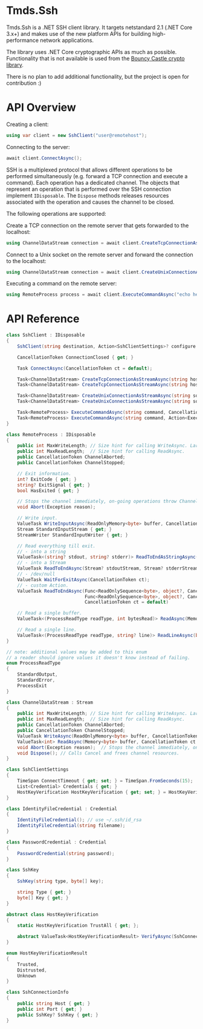 # Tmds.Ssh

Tmds.Ssh is a .NET SSH client library. It targets netstandard 2.1 (.NET Core 3.x+) and makes use of the new platform APIs for building high-performance network applications.

The library uses .NET Core cryptographic APIs as much as possible. Functionality that is not available is used from the [Bouncy Castle crypto library](https://github.com/bcgit/bc-csharp).

There is no plan to add additional functionality, but the project is open for contribution :)

# API Overview

Creating a client:
```cs
using var client = new SshClient("user@remotehost");
```

Connecting to the server:
```cs
await client.ConnectAsync();
```

SSH is a multiplexed protocol that allows different operations to be performed simultaneously (e.g. forward a TCP connection and execute a command).
Each operation has a dedicated channel.
The objects that represent an operation that is performed over the SSH connection implement `IDisposable`. The `Dispose` methods releases resources associated with the operation and causes the channel to be closed.

The following operations are supported:

Create a TCP connection on the remote server that gets forwarded to the localhost:
```cs
using ChannelDataStream connection = await client.CreateTcpConnectionAsStreamAsync("www.redhat.com", 80);
```

Connect to a Unix socket on the remote server and forward the connection to the localhost:
```cs
using ChannelDataStream connection = await client.CreateUnixConnectionAsStreamAsync("/tmp/myapp.sock");
```

Executing a command on the remote server:
```cs
using RemoteProcess process = await client.ExecuteCommandAsync("echo hello world");
```

# API Reference

```cs
class SshClient : IDisposable
{
    SshClient(string destination, Action<SshClientSettings>? configure = null);

    CancellationToken ConnectionClosed { get; }

    Task ConnectAsync(CancellationToken ct = default);

    Task<ChannelDataStream> CreateTcpConnectionAsStreamAsync(string host, int port, CancellationToken ct);
    Task<ChannelDataStream> CreateTcpConnectionAsStreamAsync(string host, int port, Action<TcpConnectionOptions>? configure = null, CancellationToken ct = default);

    Task<ChannelDataStream> CreateUnixConnectionAsStreamAsync(string socketPath, CancellationToken ct);
    Task<ChannelDataStream> CreateUnixConnectionAsStreamAsync(string socketPath, Action<UnixConnectionOptions>? configure = null, CancellationToken ct = default);

    Task<RemoteProcess> ExecuteCommandAsync(string command, CancellationToken ct);
    Task<RemoteProcess> ExecuteCommandAsync(string command, Action<ExecuteCommandOptions>? configure = null, CancellationToken ct = default);
}

class RemoteProcess : IDisposable
{
    public int MaxWriteLength; // Size hint for calling WriteAsync. Larger buffers are split.
    public int MaxReadLength;  // Size hint for calling ReadAsync.
    public CancellationToken ChannelAborted;
    public CancellationToken ChannelStopped;

    // Exit information.
    int? ExitCode { get; }
    string? ExitSignal { get; }
    bool HasExited { get; }

    // Stops the channel immediately, on-going operations throw ChannelAbortedException.
    void Abort(Exception reason);

    // Write input.
    ValueTask WriteInputAsync(ReadOnlyMemory<byte> buffer, CancellationToken ct = default);
    Stream StandardInputStream { get; }
    StreamWriter StandardInputWriter { get; }

    // Read everything till exit.
    // - into a string
    ValueTask<(string? stdout, string? stderr)> ReadToEndAsStringAsync(bool readStdout = true, bool readStderr = true, CancellationToken ct = default);
    // - into a Stream
    ValueTask ReadToEndAsync(Stream? stdoutStream, Stream? stderrStream, bool disposeStreams = true, CancellationToken ct = default);
    // - /dev/null
    ValueTask WaitForExitAsync(CancellationToken ct);
    // - custom Action.
    ValueTask ReadToEndAsync(Func<ReadOnlySequence<byte>, object?, CancellationToken, ValueTask>? handleStdout, object? stdoutContext,
                             Func<ReadOnlySequence<byte>, object?, CancellationToken, ValueTask>? handleStderr, object? stderrContext,
                             CancellationToken ct = default)

    // Read a single buffer.
    ValueTask<(ProcessReadType readType, int bytesRead)> ReadAsync(Memory<byte>? stdoutBuffer, Memory<byte>? stderrBuffer, CancellationToken ct = default);

    // Read a single line.
    ValueTask<(ProcessReadType readType, string? line)> ReadLineAsync(bool readStdout = true, bool readStderr = true, CancellationToken ct = default)
}

// note: additional values may be added to this enum
// a reader should ignore values it doesn't know instead of failing.
enum ProcessReadType
{
    StandardOutput,
    StandardError,
    ProcessExit
}

class ChannelDataStream : Stream
{
    public int MaxWriteLength; // Size hint for calling WriteAsync. Larger buffers are split.
    public int MaxReadLength;  // Size hint for calling ReadAsync.
    public CancellationToken ChannelAborted;
    public CancellationToken ChannelStopped;
    ValueTask WriteAsync(ReadOnlyMemory<byte> buffer, CancellationToken ct = default);
    ValueTask<int> ReadAsync(Memory<byte> buffer, CancellationToken ct = default);
    void Abort(Exception reason);  // Stops the channel immediately, on-going operations throw ChannelAbortedException.
    void Dispose(); // Calls Cancel and frees channel resources.
}

class SshClientSettings
{
    TimeSpan ConnectTimeout { get; set; } = TimeSpan.FromSeconds(15);
    List<Credential> Credentials { get; }
    HostKeyVerification HostKeyVerification { get; set; } = HostKeyVerification.TrustAll;
}

class IdentityFileCredential : Credential
{
    IdentityFileCredential(); // use ~/.ssh/id_rsa
    IdentityFileCredential(string filename);
}

class PasswordCredential : Credential
{
    PasswordCredential(string password);
}

class SshKey
{
    SshKey(string type, byte[] key);

    string Type { get; }
    byte[] Key { get; }
}

abstract class HostKeyVerification
{
    static HostKeyVerification TrustAll { get; };

    abstract ValueTask<HostKeyVerificationResult> VerifyAsync(SshConnectionInfo connectionInfo, CancellationToken ct);
}

enum HostKeyVerificationResult
{
    Trusted,
    Distrusted,
    Unknown
}

class SshConnectionInfo
{
    public string Host { get; }
    public int Port { get; }
    public SshKey? SshKey { get; }
}
```